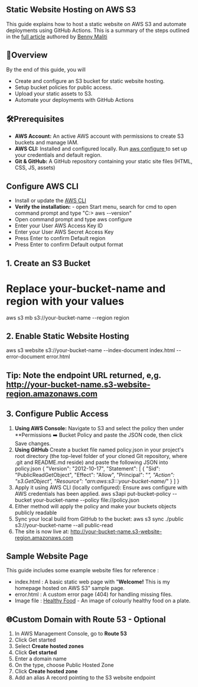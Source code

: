 ## Static Website Hosting on AWS S3
This guide explains how to host a static website on AWS S3 and automate deployments using GitHub Actions. This is a summary of the steps outlined in the [full article](https://benmaliti.medium.com/static-website-hosting-on-aws-s3-077f966dbb33) authored by [Benny Maliti](https://www.linkedin.com/in/bennymaliti/)

## 🚀Overview
By the end of this guide, you will
- Create and configure an S3 bucket for static website hosting.
- Setup bucket policies for public access.
- Upload your static assets to S3.
- Automate your deployments with GitHub Actions

## 🛠️Prerequisites
- **AWS Account:** An active AWS account with permissions to create S3 buckets and manage IAM.
- **AWS CLI:** Installed and configured locally. Run <ins> aws configure </ins> to set up your credentials and default region.
- **Git & GitHub:** A GitHub repository containing your static site files (HTML, CSS, JS, assets)

## Configure AWS CLI
- Install or update the [AWS CLI](https://awscli.amazonaws.com/AWSCLIV2.msi)
- **Verify the installation:** - open Start menu, search for cmd to open command prompt and type "C:\> aws --version"
- Open command prompt and type aws configure
- Enter your User AWS Access Key ID
- Enter your User AWS Secret Access Key
- Press Enter to confirm Default region
- Press Enter to confirm Default output format

## 1. Create an S3 Bucket
# Replace your-bucket-name and region with your values
aws s3 mb s3://your-bucket-name --region region

## 2. Enable Static Website Hosting
aws s3 website s3://your-bucket-name --index-document index.html --error-document error.html

## Tip: **Note the endpoint URL returned, e,g.** http://your-bucket-name.s3-website-region.amazonaws.com

## 3. Configure Public Access
1. **Using AWS Console:** Navigate to S3 and select the policy then under **Permissions ➡️ Bucket Policy and paste the JSON code, then click Save changes.
2. **Using GitHub** Create a bucket file named policy.json in your project's root directory (the top-level folder of your cloned Git repository, where .git and README.md reside) and paste the following JSON into policy.json
{
  "Version": "2012-10-17",
  "Statement": [
    {
       "Sid": "PublicReadGetObject",
       "Effect": "Allow",
       "Principal": "*",
       "Action": "s3.GetObject",
       "Resource": "arn:aws:s3:::your-bucket-name/*"
     }
   ]
}
3. Apply it using AWS CLI (locally configured): Ensure aws configure with AWS credentials has been applied.
aws s3api put-bucket-policy --bucket your-bucket-name --policy file://policy.json
4. Either method will apply the policy and make your buckets objects publicly readable
5. Sync your local build from GitHub to the bucket: aws s3 sync ./public s3://your-bucket-name --all public-read
6. The site is now live at: http://your-bucket-name.s3-website-region.amazonaws.com

## Sample Website Page
This guide includes some example website files for reference :
- index.html : A basic static web page with  "**Welcome!** This is my homepage hosted on AWS S3" sample page.
- error.html : A custom error page (404) for handling missing files.
- Image file : [Healthy Food](https://maliti-aws-project/s3.eu-west-2.amazonaws.com/healthy+food.jpg) - An image of colourly healthy food on a plate.

## 🌐Custom Domain with Route 53 - Optional
1. In AWS Management Console, go to **Route 53**
2. Click Get started
3. Select **Create hosted zones**
4. Click **Get started**
5. Enter a domain name
6. On the type, choose Public Hosted Zone
7. Click **Create hosted zone**
8. Add an alias A record pointing to the S3 website endpoint



